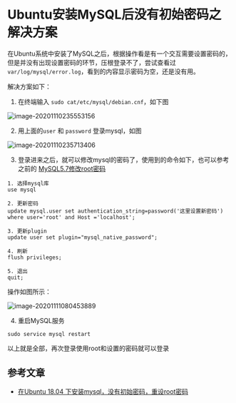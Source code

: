 # Ubuntu安装MySQL后没有初始密码之解决方案


<!--more-->

在Ubuntu系统中安装了MySQL之后，根据操作看是有一个交互需要设置密码的，但是并没有出现设置密码的环节，压根登录不了，尝试查看过 `var/log/mysql/error.log`，看到的内容显示密码为空，还是没有用。

解决方案如下：

1. 在终端输入 `sudo cat/etc/mysql/debian.cnf`，如下图

![image-20201110235553156](https://pic.yqqy.top/blog/20201110235555.png "debian.cnf")

2. 用上面的`user` 和 `password` 登录mysql，如图

![image-20201110235713406](https://pic.yqqy.top/blog/20201110235714.png "登录成功")

3. 登录进来之后，就可以修改mysql的密码了，使用到的命令如下，也可以参考之前的 [MySQL5.7修改root密码](https://yqqy.top/mysql5.7-update-password/)

```mysql
1. 选择mysql库
use mysql

2. 更新密码
update mysql.user set authentication_string=password('这里设置新密码') where user='root' and Host ='localhost'; 

3. 更新plugin
update user set plugin="mysql_native_password";

4. 刷新
flush privileges;

5. 退出
quit;
```

操作如图所示：

![image-20201111080453889](https://pic.yqqy.top/blog/20201111080455.png "修改密码")

4. 重启MySQL服务

```mysql
sudo service mysql restart
```

以上就是全部，再次登录使用root和设置的密码就可以登录

## 参考文章

* [在Ubuntu 18.04 下安装mysql，没有初始密码，重设root密码](https://www.cnblogs.com/williamjie/p/11126486.html)
